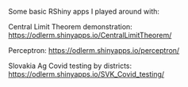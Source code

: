 Some basic RShiny apps I played around with:

Central Limit Theorem demonstration: https://odlerm.shinyapps.io/CentralLimitTheorem/

Perceptron: https://odlerm.shinyapps.io/perceptron/

Slovakia Ag Covid testing by districts: https://odlerm.shinyapps.io/SVK_Covid_testing/
